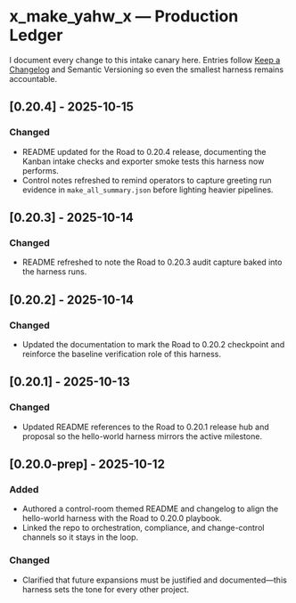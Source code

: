 # x_make_yahw_x — Production Ledger

I document every change to this intake canary here. Entries follow [Keep a Changelog](https://keepachangelog.com/en/1.1.0/) and Semantic Versioning so even the smallest harness remains accountable.

## [0.20.4] - 2025-10-15
### Changed
- README updated for the Road to 0.20.4 release, documenting the Kanban intake checks and exporter smoke tests this harness now performs.
- Control notes refreshed to remind operators to capture greeting run evidence in `make_all_summary.json` before lighting heavier pipelines.

## [0.20.3] - 2025-10-14
### Changed
- README refreshed to note the Road to 0.20.3 audit capture baked into the harness runs.

## [0.20.2] - 2025-10-14
### Changed
- Updated the documentation to mark the Road to 0.20.2 checkpoint and reinforce the baseline verification role of this harness.

## [0.20.1] - 2025-10-13
### Changed
- Updated README references to the Road to 0.20.1 release hub and proposal so the hello-world harness mirrors the active milestone.

## [0.20.0-prep] - 2025-10-12
### Added
- Authored a control-room themed README and changelog to align the hello-world harness with the Road to 0.20.0 playbook.
- Linked the repo to orchestration, compliance, and change-control channels so it stays in the loop.

### Changed
- Clarified that future expansions must be justified and documented—this harness sets the tone for every other project.
